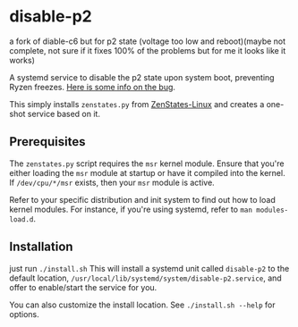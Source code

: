 # disable-p2
a fork of diable-c6 but for p2 state (voltage too low and reboot)(maybe not complete, not sure if it fixes 100% of the problems but for me it looks like it works)

A systemd service to disable the p2 state upon system boot, preventing Ryzen freezes. [Here is some info on the bug](https://bugzilla.kernel.org/show_bug.cgi?id=196683).

This simply installs `zenstates.py` from [ZenStates-Linux](https://github.com/r4m0n/ZenStates-Linux) and creates a one-shot service based on it.

## Prerequisites

The `zenstates.py` script requires the `msr` kernel module. Ensure that you're either loading the `msr` module at startup or have it compiled into the kernel. If `/dev/cpu/*/msr` exists, then your `msr` module is active.

Refer to your specific distribution and init system to find out how to load kernel modules. For instance, if you're using systemd, refer to `man modules-load.d`.

## Installation
just run `./install.sh`
This will install a systemd unit called `disable-p2` to the default location, `/usr/local/lib/systemd/system/disable-p2.service`, and offer to enable/start the service for you.

You can also customize the install location. See `./install.sh --help` for options.
